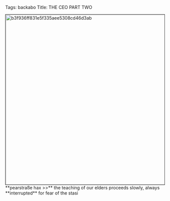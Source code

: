 Tags: backabo
Title: THE CEO PART TWO
  
<p><img src="https://objects.hbvu.su/blotpix/2010/10/29.jpeg" width=540 height=540 alt="b3f936ff831e5f335aee5308cd46d3ab" border=1>
**pearstraße hax >>** the teaching of our elders proceeds slowly, always **interrupted** for fear of the stasi